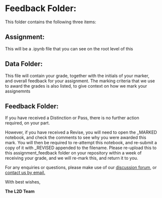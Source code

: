 # Feedback Folder:

This folder contains the following three items:

## Assignment:

This will be a .ipynb file that you can see on the root level of this 

## Data Folder:

This file will contain your grade, together with the initials of your marker, and overall feedback for your assignment. The marking criteria that we use to award the grades is also listed, to give context on how we mark your assignemnts 

## Feedback Folder:

If you have received a Distinction or Pass, there is no further action required, on your part. 

However, if you have received a Revise, you will need to open the _MARKED notebook, and check the comments to see why you were awarded this mark. You will then be required to re-attempt this notebook, and re-submit a copy of it with _REVISED appended to the filename. Please re-upload this to this assignment_feedback folder on your repository within a week of receiving your grade, and we will re-mark this, and return it to you.

For any enquiries or questions, please make use of our [discussion forum](https://github.com/orgs/L2D-October2023/discussions), or [contact us by email.](mailto:admin@learntodiscover.ai)

With best wishes,

**The L2D Team**

